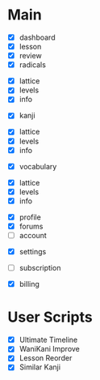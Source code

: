 # Main

- [x] dashboard
- [x] lesson
- [x] review
- [x] radicals
 + [x] lattice
 + [x] levels
 + [x] info
- [x] kanji
 + [x] lattice
 + [x] levels
 + [x] info
- [x] vocabulary
 + [x] lattice
 + [x] levels
 + [x] info
- [x] profile
- [x] forums
- [ ] account
 + [x] settings
 + [ ] subscription
 + [x] billing


# User Scripts

- [x] Ultimate Timeline
- [x] WaniKani Improve
- [x] Lesson Reorder
- [x] Similar Kanji
